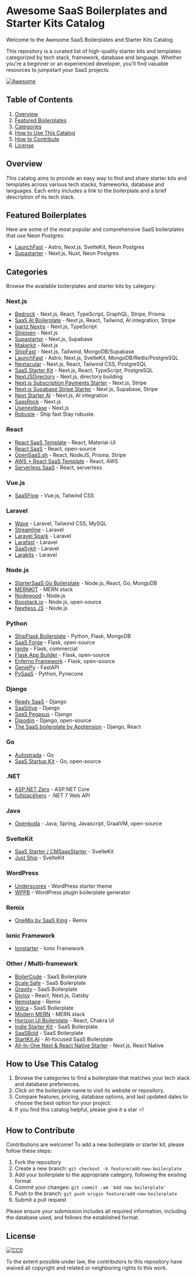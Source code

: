 # Awesome SaaS Boilerplates and Starter Kits Catalog

Welcome to the Awesome SaaS Boilerplates and Starter Kits Catalog.

This repository is a curated list of high-quality starter kits and templates categorized by tech stack, framework, database and language. Whether you're a beginner or an experienced developer, you'll find valuable resources to jumpstart your SaaS projects.

[![Awesome](https://awesome.re/badge.svg)](https://awesome.re)

## Table of Contents
1. [Overview](#overview)
2. [Featured Boilerplates](#featured-boilerplates)
3. [Categories](#categories)
4. [How to Use This Catalog](#how-to-use-this-catalog)
5. [How to Contribute](#how-to-contribute)
6. [License](#license)

## Overview

This catalog aims to provide an easy way to find and share starter kits and templates across various tech stacks, frameworks, database and languages. Each entry includes a link to the boilerplate and a brief description of its tech stack.

## Featured Boilerplates

Here are some of the most popular and comprehensive SaaS boilerplates that use Neon Postgres:

- [LaunchFast](https://www.launchfa.st/) - Astro, Next.js, SvelteKit, Neon Postgres
- [Supastarter](https://supastarter.dev/) - Next.js, Nuxt, Neon Postgres

## Categories

Browse the available boilerplates and starter kits by category:

### Next.js

- [Bedrock](https://bedrock.mxstbr.com) - Next.js, React, TypeScript, GraphQL, Stripe, Prisma
- [SaaS AI Boilerplate](https://www.saasai.dev) - Next.js, React, Tailwind, AI integration, Stripe
- [Ixartz Nextjs](https://github.com/ixartz/Next-js-Boilerplate) - Next.js, TypeScript
- [Shipixen](https://shipixen.com) - Next.js
- [Supastarter](https://supastarter.dev) - Next.js, Supabase
- [Makerkit](https://makerkit.dev) - Next.js
- [ShipFast](https://shipfa.st/) - Next.js, Tailwind, MongoDB/Supabase
- [LaunchFast](https://www.launchfa.st/) - Astro, Next.js, SvelteKit, MongoDB/Redis/PostgreSQL
- [Nextacular](https://nextacular.co/) - Next.js, React, Tailwind CSS, PostgreSQL
- [SaaS Starter Kit](https://github.com/boxyhq/saas-starter-kit) - Next.js, React, TypeScript, PostgreSQL
- [NextJSDirectory](https://nextjsdirectory.com/) - Next.js, directory building
- [Next.js Subscription Payments Starter](https://github.com/vercel/nextjs-subscription-payments) - Next.js, Stripe
- [Next.js Supabase Stripe Starter](https://github.com/KolbySisk/next-supabase-stripe-starter) - Next.js, Supabase, Stripe
- [Next Starter AI](https://nextstarter.ai) - Next.js, AI integration
- [SaasRock](https://saasrock.com) - Next.js
- [Usenextbase](https://usenextbase.com) - Next.js
- [Robuste](https://robuste.dev) - Ship fast Stay robuste.

### React

- [React SaaS Template](https://github.com/dunky11/react-saas-template) - React, Material-UI
- [React SaaS](https://react-saas.com/) - React, open-source
- [OpenSaaS.sh](https://OpenSaaS.sh/) - React, NodeJS, Prisma, Stripe
- [AWS + React SaaS Template](https://github.com/SimonHoiberg/saas-template) - React, AWS
- [Serverless SaaS](https://serverless.page) - React, serverless

### Vue.js

- [SaaSFlow](https://saasflow.io) - Vue.js, Tailwind CSS

### Laravel

- [Wave](https://devdojo.com/wave) - Laravel, Tailwind CSS, MySQL
- [Streamline](https://streamlinelaravel.com) - Laravel
- [Laravel Spark](https://spark.laravel.com) - Laravel
- [Larafast](https://larafast.com) - Laravel
- [SaaSykit](https://saasykit.com/) - Laravel
- [Larakits](https://larakits.com/) - Laravel

### Node.js

- [StarterSaaS Go Boilerplate](https://www.startersaas.com) - Node.js, React, Go, MongoDB
- [MERNKIT](https://mernkit.com/) - MERN stack
- [Nodewood](https://nodewood.com/) - Node.js
- [Boostack.io](https://boostack.io/) - Node.js, open-source
- [Nextless JS](https://nextlessjs.com) - Node.js

### Python

- [ShipFlask Boilerplate](https://shipflask.com) - Python, Flask, MongoDB
- [SaaS Forge](https://www.saasforge.dev/) - Flask, open-source
- [Ignite](https://github.com/sumukh/ignite) - Flask, commercial
- [Flask App Builder](https://github.com/dpgaspar/Flask-AppBuilder) - Flask, open-source
- [Enferno Framework](https://enferno.io/) - Flask, open-source
- [GeniePy](https://geniepy.com/) - FastAPI
- [PySaaS](https://pysaas.io/) - Python, Pynecone

### Django

- [Ready SaaS](https://www.readysaas.app/) - Django
- [SaaSitive](https://saasitive.com) - Django
- [SaaS Pegasus](https://www.saaspegasus.com/) - Django
- [Djaodjin](https://djaodjin.com/) - Django, open-source
- [The SaaS boilerplate by Apptension](https://www.apptension.com/saas-boilerplate) - Django, React

### Go

- [Autostrada](https://autostrada.dev/) - Go
- [SaaS Startup Kit](https://saasstartupkit.com/) - Go, open-source

### .NET

- [ASP.NET Zero](https://aspnetzero.com/) - ASP.NET Core
- [fullstackhero](https://fullstackhero.net/dotnet-webapi-boilerplate/general/getting-started/) - .NET 7 Web API

### Java

- [Openkoda](https://github.com/openkoda/openkoda) - Java, Spring, Javascript, GraalVM, open-source

### SvelteKit

- [SaaS Starter / CMSaasStarter](https://saasstarter.work) - SvelteKit
- [Just Ship](https://justship.today) - SvelteKit

### WordPress

- [Underscores](https://underscores.me/) - WordPress starter theme
- [WPPB](https://wppb.me/) - WordPress plugin boilerplate generator

### Remix

- [OneMix by SaaS King](https://saask.ing) - Remix

### Ionic Framework

- [Ionstarter](https://ionstarter.dev/) - Ionic Framework

### Other / Multi-framework

- [BoilerCode](https://boilercode.co/) - SaaS Boilerplate
- [Scale Safe](https://scalesafe.app/) - SaaS Boilerplate
- [Gravity](https://usegravity.app/) - SaaS Boilerplate
- [Divjoy](https://divjoy.com) - React, Next.js, Gatsby
- [Remixtape](https://remixtape.dev) - Remix
- [Volca](https://volca.io) - SaaS Boilerplate
- [Modern MERN](https://modernmern.com) - MERN stack
- [Horizon UI Boilerplate](https://horizon-ui.com/boilerplate) - React, Chakra UI
- [Indie Starter Kit](https://indie-starter.dev) - SaaS Boilerplate
- [SaaSBold](https://saasbold.com/) - SaaS Boilerplate
- [StartKit.AI](https://startkit.ai) - AI-focused SaaS Boilerplate
- [All-In-One Next & React Native Starter](https://allinonedev.com) - Next.js, React Native

## How to Use This Catalog

1. Browse the categories to find a boilerplate that matches your tech stack and database preferences.
2. Click on the boilerplate name to visit its website or repository.
3. Compare features, pricing, database options, and last updated dates to choose the best option for your project.
4. If you find this catalog helpful, please give it a star ⭐️!

## How to Contribute

Contributions are welcome! To add a new boilerplate or starter kit, please follow these steps:

1. Fork the repository
2. Create a new branch: `git checkout -b feature/add-new-boilerplate`
3. Add your boilerplate to the appropriate category, following the existing format
4. Commit your changes: `git commit -am 'Add new boilerplate'`
5. Push to the branch: `git push origin feature/add-new-boilerplate`
6. Submit a pull request

Please ensure your submission includes all required information, including the database used, and follows the established format.

## License

[![CC0](https://licensebuttons.net/p/zero/1.0/88x31.png)](https://creativecommons.org/publicdomain/zero/1.0/)

To the extent possible under law, the contributors to this repository have waived all copyright and related or neighboring rights to this work.
